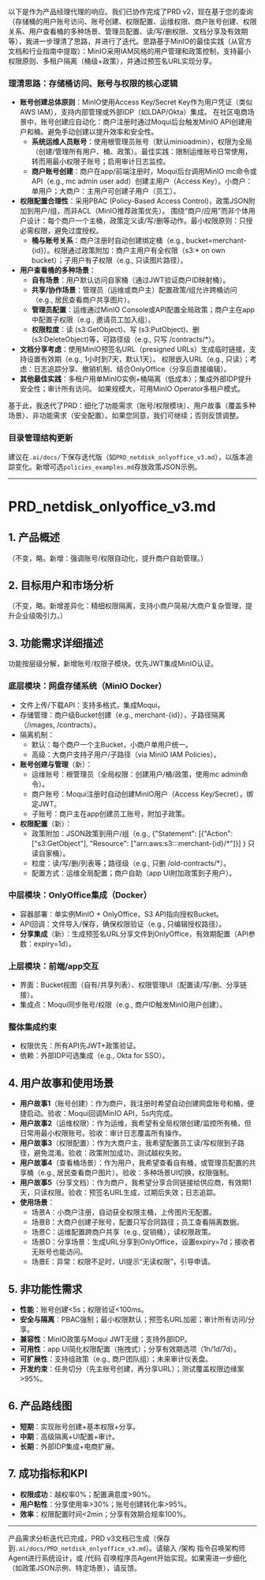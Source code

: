 以下是作为产品经理代理的响应。我们已协作完成了PRD v2，现在基于您的查询（存储桶的用户账号访问、账号创建、权限配置、运维权限、商户账号创建、权限关系、用户查看桶的多种场景、管理员配置、读/写/删权限、文档分享及有效期等），我进一步理清了思路，并进行了迭代。思路基于MinIO的最佳实践（从官方文档和行业指南中提取）：MinIO采用IAM风格的用户管理和政策控制，支持最小权限原则、多租户隔离（桶级+政策），并通过预签名URL实现分享。

### 理清思路：存储桶访问、账号与权限的核心逻辑
- **账号创建总体原则**：MinIO使用Access Key/Secret Key作为用户凭证（类似AWS IAM），支持内部管理或外部IDP（如LDAP/Okta）集成。 在社区电商场景中，账号创建应自动化：商户注册时通过Moqui后台触发MinIO API创建用户和桶。避免手动创建以提升效率和安全性。
    - **系统运维人员账号**：使用根管理员账号（默认minioadmin），权限为全局（创建/管理所有用户、桶、政策）。最佳实践：限制运维账号日常使用，转而用最小权限子账号；启用审计日志监控。
    - **商户账号创建**：商户在app/前端注册时，Moqui后台调用MinIO mc命令或API（e.g., mc admin user add）创建主用户（Access Key）。小商户：单用户；大商户：主用户可创建子用户（员工）。
- **权限配置合理性**：采用PBAC (Policy-Based Access Control)，政策JSON附加到用户/组，而非ACL（MinIO推荐政策优先）。 围绕“商户/应用”而非个体用户设计：每个商户一个主桶，政策定义读/写/删等动作。最小权限原则：只授必需权限，避免过度授权。
    - **桶与账号关系**：商户注册时自动创建绑定桶（e.g., bucket=merchant-{id}）。权限通过政策附加：商户主用户有全权限（s3:* on own bucket）；子用户有子权限（e.g., 只读图片路径）。
- **用户查看桶的多种场景**：
    - **自有场景**：用户默认访问自家桶（通过JWT验证商户ID映射桶）。
    - **共享/协作场景**：管理员（运维或商户主）配置政策/组允许跨桶访问（e.g., 居民查看商户共享图片）。
    - **管理员配置**：运维通过MinIO Console或API配置全局政策；商户主在app中配置子权限（e.g., 邀请员工加入组）。
    - **权限粒度**：读 (s3:GetObject)、写 (s3:PutObject)、删 (s3:DeleteObject)等，可路径级（e.g., 只写 /contracts/*）。
- **文档分享考虑**：使用MinIO预签名URL（presigned URLs）生成临时链接，支持设置有效期（e.g., 1小时到7天，默认1天）。 权限嵌入URL（e.g., 只读）；考虑：日志追踪分享、撤销机制、结合OnlyOffice（分享后直接编辑）。
- **其他最佳实践**：多租户用单MinIO实例+桶隔离（低成本）；集成外部IDP提升安全性；审计所有访问。 如果规模大，可用MinIO Operator多租户模式。

基于此，我迭代了PRD：细化了功能需求（账号/权限模块）、用户故事（覆盖多种场景）、非功能需求（安全配置）。如果您同意，我们可继续；否则反馈调整。

### 目录管理结构更新
建议在`.ai/docs/`下保存迭代版（如`PRD_netdisk_onlyoffice_v3.md`），以版本追踪变化。新增可选`policies_examples.md`存放政策JSON示例。

---

# PRD_netdisk_onlyoffice_v3.md

## 1. 产品概述
（不变，略。新增：强调账号/权限自动化，提升商户自助管理。）

## 2. 目标用户和市场分析
（不变，略。新增差异化：精细权限隔离，支持小商户简易/大商户复杂管理，提升企业级吸引力。）

## 3. 功能需求详细描述
功能按层级分解，新增账号/权限子模块。优先JWT集成MinIO认证。

### 底层模块：网盘存储系统（MinIO Docker）
- 文件上传/下载API：支持多格式，集成Moqui。
- 存储管理：商户级Bucket创建（e.g., merchant-{id}），子路径隔离（/images, /contracts）。
- 隔离机制：
    - 默认：每个商户一个主Bucket，小商户单用户统一。
    - 高级：大商户支持子用户/子路径（via MinIO IAM Policies）。
- **账号创建与管理**（新）：
    - 运维账号：根管理员（全局权限：创建用户/桶/政策，使用mc admin命令）。
    - 商户账号：Moqui注册时自动创建MinIO用户（Access Key/Secret），绑定JWT。
    - 子账号：商户主在app创建员工账号，附加子政策。
- **权限配置**（新）：
    - 政策附加：JSON政策到用户/组（e.g., {"Statement": [{"Action": ["s3:GetObject"], "Resource": ["arn:aws:s3:::merchant-{id}/*"]}] } 只读自家桶）。
    - 粒度：读/写/删/列表等；路径级（e.g., 只删 /old-contracts/*）。
    - 配置方式：运维全局配置；商户自助（app UI附加政策到子用户）。

### 中层模块：OnlyOffice集成（Docker）
- 容器部署：单实例MinIO + OnlyOffice，S3 API指向授权Bucket。
- API回调：文件导入/保存，确保权限验证（e.g., 只编辑授权路径）。
- **分享集成**（新）：生成预签名URL分享文件到OnlyOffice，有效期配置（API参数：expiry=1d）。

### 上层模块：前端/app交互
- 界面：Bucket视图（自有/共享列表）、权限管理UI（配置读/写/删、分享链接）。
- 集成点：Moqui同步账号/权限（e.g., 商户ID触发MinIO用户创建）。

### 整体集成约束
- 权限优先：所有API先JWT+政策验证。
- 依赖：外部IDP可选集成（e.g., Okta for SSO）。

## 4. 用户故事和使用场景
- **用户故事1**（账号创建）：作为商户，我注册时希望自动创建网盘账号和桶，便捷启动。验收：Moqui回调MinIO API，5s内完成。
- **用户故事2**（运维权限）：作为运维，我希望有全局权限创建/监控所有桶，但日常用最小权限账号。验收：审计日志覆盖所有操作。
- **用户故事3**（权限配置）：作为大商户主，我希望配置员工读/写权限到子路径，避免混淆。验收：政策附加成功，测试越权失败。
- **用户故事4**（查看桶场景）：作为用户，我希望查看自有桶，或管理员配置的共享桶（e.g., 居民查看商户图片）。验收：多种场景UI切换，权限强制。
- **用户故事5**（分享文档）：作为商户，我希望分享合同链接给供应商，有效期1天，只读权限。验收：预签名URL生成，过期后失效；日志追踪。
- **使用场景**：
    - 场景A：小商户注册，自动获全权限主桶，上传图片无配置。
    - 场景B：大商户创建子账号，配置只写合同路径；员工查看隔离数据。
    - 场景C：运维配置跨商户共享（e.g., 促销桶），读权限政策。
    - 场景D：分享场景：生成URL分享到OnlyOffice，设置expiry=7d；接收者无账号也能访问。
    - 场景E：异常：权限不足时，UI提示“无读权限”，引导申请。

## 5. 非功能性需求
- **性能**：账号创建<5s；权限验证<100ms。
- **安全与隔离**：PBAC强制；最小权限默认；预签名URL加密；审计所有访问/分享。
- **兼容性**：MinIO政策与Moqui JWT无缝；支持外部IDP。
- **可用性**：app UI简化权限配置（拖拽式）；分享有效期选项（1h/1d/7d）。
- **可扩展性**：支持组政策（e.g., 商户团队组）；未来审计仪表盘。
- **开发约束**：任务切分（先主账号创建，再分享URL）；测试覆盖权限边缘案>95%。

## 6. 产品路线图
- **短期**：实现账号创建+基本权限+分享。
- **中期**：高级隔离+UI配置+审计。
- **长期**：外部IDP集成+电商扩展。

## 7. 成功指标和KPI
- **权限成功**：越权率0%；配置满意度>90%。
- **用户粘性**：分享使用率>30%；账号创建转化率>95%。
- **效率**：权限配置时间<2min；分享有效期合规率100%。

---

产品需求分析迭代已完成，PRD v3文档已生成（保存到`.ai/docs/PRD_netdisk_onlyoffice_v3.md`）。请输入 /架构 指令召唤架构师Agent进行系统设计，或 /代码 召唤程序员Agent开始实现。如果需进一步细化（如政策JSON示例、特定场景），请反馈。